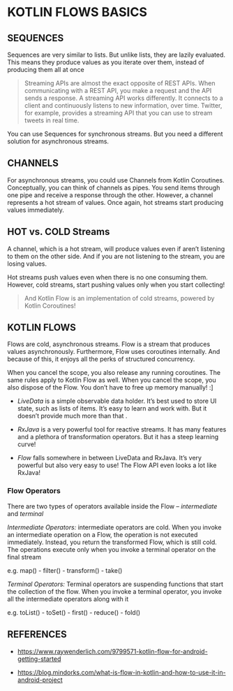# KOTLIN FLOWS BASICS

## SEQUENCES

Sequences are very similar to lists.
But unlike lists, they are lazily evaluated.
This means they produce values as you iterate over them, instead of producing them all at once

> Streaming APIs are almost the exact opposite of REST APIs.
When communicating with a REST API, you make a request and the API sends a response.
A streaming API works differently. It connects to a client and continuously listens
to new information, over time. Twitter, for example, provides a streaming API that
you can use to stream tweets in real time.

You can use Sequences for synchronous streams. But you need a different solution for asynchronous streams.

## CHANNELS

For asynchronous streams, you could use Channels from Kotlin Coroutines.
Conceptually, you can think of channels as pipes. You send items through one pipe and receive a
response through the other. However, a channel represents a hot stream of values. Once again,
hot streams start producing values immediately.

## HOT vs. COLD Streams

A channel, which is a hot stream, will produce values even if aren’t listening to them on the other side.
And if you are not listening to the stream, you are losing values.

Hot streams push values even when there is no one consuming them.
However, cold streams, start pushing values only when you start collecting!

> And Kotlin Flow is an implementation of cold streams, powered by Kotlin Coroutines!

## KOTLIN FLOWS

Flows are cold, asynchronous streams. Flow is a stream that produces values asynchronously.
Furthermore, Flow uses coroutines internally. And because of this, it enjoys all the perks of structured concurrency.

When you cancel the scope, you also release any running coroutines. The same rules apply to
Kotlin Flow as well. When you cancel the scope, you also dispose of the Flow.
You don’t have to free up memory manually! :]

- *LiveData* is a simple observable data holder. It’s best used to store UI state, such as lists of items.
It’s easy to learn and work with. But it doesn’t provide much more than that .

- *RxJava* is a very powerful tool for reactive streams. It has many features and a plethora of transformation operators.
But it has a steep learning curve!

- *Flow* falls somewhere in between LiveData and RxJava. It’s very powerful but also very easy to use!
The Flow API even looks a lot like RxJava!

### Flow Operators

There are two types of operators available inside the Flow – *intermediate* and *terminal*

*Intermediate Operators:*  intermediate operators are cold. When you invoke an intermediate operation on a Flow,
the operation is not executed immediately. Instead, you return the transformed Flow, which is still cold.
The operations execute only when you invoke a terminal operator on the final stream

e.g. map() - filter() - transform() - take()

*Terminal Operators:* Terminal operators are suspending functions that start the collection of the flow.
When you invoke a terminal operator, you invoke all the intermediate operators along with it

e.g. toList() - toSet() - first() - reduce() - fold()

## REFERENCES

- https://www.raywenderlich.com/9799571-kotlin-flow-for-android-getting-started

- https://blog.mindorks.com/what-is-flow-in-kotlin-and-how-to-use-it-in-android-project